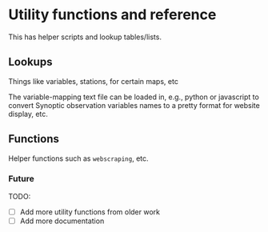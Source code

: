 # Utility functions and reference
This has helper scripts and lookup tables/lists.

## Lookups
Things like variables, stations, for certain maps, etc 

The variable-mapping text file can be loaded in, e.g., python or javascript to convert Synoptic observation variables names to a pretty format for website display, etc.

## Functions
Helper functions such as `webscraping`, etc. 

### Future
TODO:
- [ ] Add more utility functions from older work
- [ ] Add more documentation